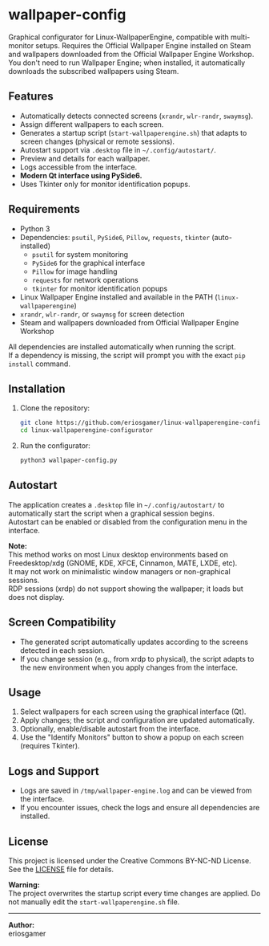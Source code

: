 # wallpaper-config

Graphical configurator for Linux-WallpaperEngine, compatible with multi-monitor setups.
Requires the Official Wallpaper Engine installed on Steam and wallpapers downloaded from the Official Wallpaper Engine Workshop. You don't need to run Wallpaper Engine; when installed, it automatically downloads the subscribed wallpapers using Steam.

## Features

- Automatically detects connected screens (`xrandr`, `wlr-randr`, `swaymsg`).
- Assign different wallpapers to each screen.
- Generates a startup script (`start-wallpaperengine.sh`) that adapts to screen changes (physical or remote sessions).
- Autostart support via `.desktop` file in `~/.config/autostart/`.
- Preview and details for each wallpaper.
- Logs accessible from the interface.
- **Modern Qt interface using PySide6.**
- Uses Tkinter only for monitor identification popups.

## Requirements

- Python 3
- Dependencies: `psutil`, `PySide6`, `Pillow`, `requests`, `tkinter` (auto-installed)
  - `psutil` for system monitoring
  - `PySide6` for the graphical interface
  - `Pillow` for image handling
  - `requests` for network operations
  - `tkinter` for monitor identification popups
- Linux Wallpaper Engine installed and available in the PATH (`linux-wallpaperengine`)
- `xrandr`, `wlr-randr`, or `swaymsg` for screen detection
- Steam and wallpapers downloaded from Official Wallpaper Engine Workshop

All dependencies are installed automatically when running the script.  
If a dependency is missing, the script will prompt you with the exact `pip install` command.

## Installation

1. Clone the repository:
   ```bash
   git clone https://github.com/eriosgamer/linux-wallpaperengine-configurator.git
   cd linux-wallpaperengine-configurator
   ```
2. Run the configurator:
   ```bash
   python3 wallpaper-config.py
   ```

## Autostart

The application creates a `.desktop` file in `~/.config/autostart/` to automatically start the script when a graphical session begins.  
Autostart can be enabled or disabled from the configuration menu in the interface.

**Note:**  
This method works on most Linux desktop environments based on Freedesktop/xdg (GNOME, KDE, XFCE, Cinnamon, MATE, LXDE, etc).  
It may not work on minimalistic window managers or non-graphical sessions.  
RDP sessions (xrdp) do not support showing the wallpaper; it loads but does not display.

## Screen Compatibility

- The generated script automatically updates according to the screens detected in each session.
- If you change session (e.g., from xrdp to physical), the script adapts to the new environment when you apply changes from the interface.

## Usage

1. Select wallpapers for each screen using the graphical interface (Qt).
2. Apply changes; the script and configuration are updated automatically.
3. Optionally, enable/disable autostart from the interface.
4. Use the "Identify Monitors" button to show a popup on each screen (requires Tkinter).

## Logs and Support

- Logs are saved in `/tmp/wallpaper-engine.log` and can be viewed from the interface.
- If you encounter issues, check the logs and ensure all dependencies are installed.

## License

This project is licensed under the Creative Commons BY-NC-ND License. See the [LICENSE](LICENSE) file for details.

**Warning:**  
The project overwrites the startup script every time changes are applied. Do not manually edit the `start-wallpaperengine.sh` file.

---

**Author:**  
eriosgamer
